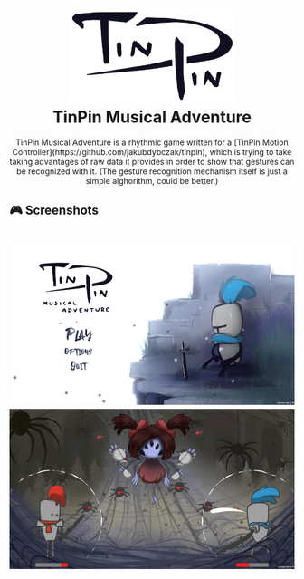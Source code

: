 <h1 align="center">
  <img src="https://github.com/BluValor/TinPin-Musical-Adventure/blob/master/Readme/logo.png" alt="TinPin" width="300">
  <br>TinPin Musical Adventure<br>
</h1>

<div align="center">
TinPin Musical Adventure is a rhythmic game written for a [TinPin Motion Controller](https://github.com/jakubdybczak/tinpin), which is trying 
to take taking advantages of raw data it provides in order to show that gestures can be recognized with it. (The gesture recognition 
mechanism itself is just a simple alghorithm, could be better.)
</div>

## :video_game: Screenshots
<h1 align="center">
  <img src="https://github.com/BluValor/TinPin-Musical-Adventure/blob/master/Readme/tinpin3.png" alt="TinPin" width="800">
  <img src="https://github.com/BluValor/TinPin-Musical-Adventure/blob/master/Readme/tinpin4.png" alt="TinPin" width="800">
</h1>
